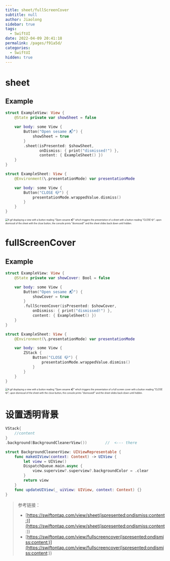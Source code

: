 ```yaml
---
title: sheet/fullScreenCover
subtitle: null
author: Jiaolong
sidebar: true
tags: 
  - SwiftUI
date: 2022-04-09 20:41:18
permalink: /pages/f91a5d/
categories: 
  - SwiftUI
hidden: true
---
```


# sheet

## Example

```swift
struct ExampleView: View {
    @State private var showSheet = false

    var body: some View {
        Button("Open sesame 📬") {
            showSheet = true
        }
        .sheet(isPresented: $showSheet,
               onDismiss: { print("dismissed!") },
               content: { ExampleSheet() })
    }
}

struct ExampleSheet: View {
    @Environment(\.presentationMode) var presentationMode

    var body: some View {
        Button("CLOSE 📪") {
            presentationMode.wrappedValue.dismiss()
        }
    }
}
```

<img src="https://bananadocs-documentation-assets.s3-us-west-2.amazonaws.com/sheet-ip-od-c-ex.gif" alt="A gif displaying a view with a button reading &quot;Open sesame 📬&quot; which triggers the presentation of a sheet with a button reading &quot;CLOSE 📪&quot;; upon dismissal of the sheet with the close button, the console prints &quot;dismissed!&quot; and the sheet slides back down until hidden." style="zoom:50%;" />

# fullScreenCover

## Example

```swift
struct ExampleView: View {
    @State private var showCover: Bool = false

    var body: some View {
        Button("Open sesame 📬") {
            showCover = true
        }
        .fullScreenCover(isPresented: $showCover,
            onDismiss: { print("dismissed!") },
            content: { ExampleSheet() })
    }
}

struct ExampleSheet: View {
    @Environment(\.presentationMode) var presentationMode

    var body: some View {
        ZStack {
            Button("CLOSE 📪") {
                presentationMode.wrappedValue.dismiss()
            }
        }
    }
}


```

<img src="https://bananadocs-documentation-assets.s3-us-west-2.amazonaws.com/full-screen-cover-ip-od-c-ex.gif" alt="A gif displaying a view with a button reading &quot;Open sesame 📬&quot; which triggers the presentation of a full screen cover with a button reading &quot;CLOSE 📪&quot;; upon dismissal of the sheet with the close button, the console prints &quot;dismissed!&quot; and the sheet slides back down until hidden." style="zoom: 50%;" />



# 设置透明背景

```swift
VStack{
  	//content
}
.background(BackgroundCleanerView())		//	<--- there

struct BackgroundCleanerView: UIViewRepresentable {
    func makeUIView(context: Context) -> UIView {
        let view = UIView()
        DispatchQueue.main.async {
            view.superview?.superview?.backgroundColor = .clear
        }
        return view
    }
    func updateUIView(_ uiView: UIView, context: Context) {}
}
```

> 参考链接：
>
> - [https://swiftontap.com/view/sheet(ispresented:ondismiss:content:)](https://swiftontap.com/view/sheet(ispresented:ondismiss:content:))
> - [https://swiftontap.com/view/fullscreencover(ispresented:ondismiss:content:)](https://swiftontap.com/view/fullscreencover(ispresented:ondismiss:content:))

